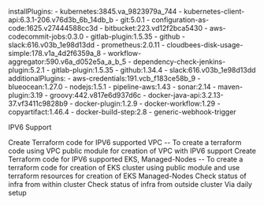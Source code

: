 installPlugins:
    - kubernetes:3845.va_9823979a_744
    - kubernetes-client-api:6.3.1-206.v76d3b_6b_14db_b
    - git:5.0.1
    - configuration-as-code:1625.v27444588cc3d
    - bitbucket:223.vd12f2bca5430
    - aws-codecommit-jobs:0.3.0
    - gitlab-plugin:1.5.35
    - github
    - slack:616.v03b_1e98d13dd
    - prometheus:2.0.11
    - cloudbees-disk-usage-simple:178.v1a_4d2f6359a_8
    - workflow-aggregator:590.v6a_d052e5a_a_b_5
    - dependency-check-jenkins-plugin:5.2.1
    - gitlab-plugin:1.5.35
    - github:1.34.4
    - slack:616.v03b_1e98d13dd
  additionalPlugins:
    - aws-credentials:191.vcb_f183ce58b_9
    - blueocean:1.27.0
    - nodejs:1.5.1
    - pipeline-aws:1.43
    - sonar:2.14
    - maven-plugin:3.19
    - groovy:442.v817e6d937d6c
    - docker-java-api:3.2.13-37.vf3411c9828b9
    - docker-plugin:1.2.9
    - docker-workflow:1.29
    - copyartifact:1.46.4
    - docker-build-step:2.8
    - generic-webhook-trigger



IPV6 Support

Create Terraform code for IPV6 supported VPC -- To create a terraform code using VPC public module for creation of VPC with IPV6 support
Create Terraform code for IPV6 supported EKS, Managed-Nodes -- To create a terraform code for creation of EKS cluster using public module and use terraform resources for creation of EKS Managed-Nodes 
Check status of infra from within cluster
Check status of infra from outside cluster
Via daily setup



